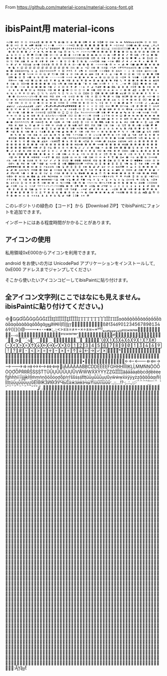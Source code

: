 From https://github.com/material-icons/material-icons-font.git

# ibisPaint用 material-icons

![icons](ibis.png)

このレポジトリの緑色の【コード】から【Download ZIP】でibisPaintにフォントを追加できます。

インポートにはある程度時間がかかることがあります。

## アイコンの使用
私用領域0xE000からアイコンを利用できます。

android をお使いの方は UnicodePad アプリケーションをインストールして, 0xE000 アドレスまでジャンプしてください

そこから使いたいアイコンコピーしてibisPaintに貼り付けます。


## 全アイコン文字列(ここではなにも見えません。ibisPaintに貼り付けてください。)

